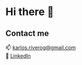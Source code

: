 # Hi there 👋

## Contact me

📫 [karlos.riverog@gmail.com](mailto:karlos.riverog@gmail.com)  
📱 [LinkedIn](https://www.linkedin.com/in/carlos-rivero-garc%C3%ADa-valenciano-b745531bb/)  



<!--
**carlosriverogv/carlosriverogv** is a ✨ _special_ ✨ repository because its `README.md` (this file) appears on your GitHub profile.

Here are some ideas to get you started:

- 🔭 I’m currently working on ...
- 🌱 I’m currently learning ...
- 👯 I’m looking to collaborate on ...
- 🤔 I’m looking for help with ...
- 💬 Ask me about ...
- 📫 How to reach me: ...
- 😄 Pronouns: ...
- ⚡ Fun fact: ...
-->
